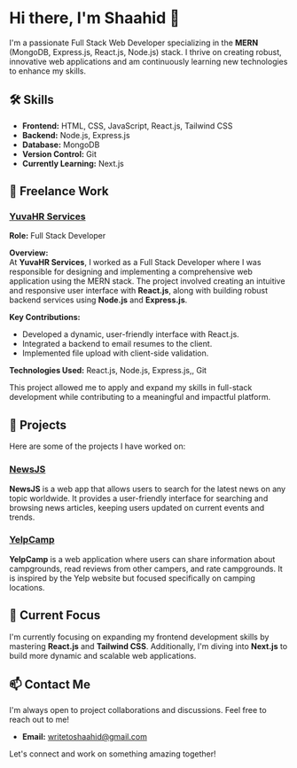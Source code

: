 # Hi there, I'm Shaahid 👋

I'm a passionate Full Stack Web Developer specializing in the **MERN** (MongoDB, Express.js, React.js, Node.js) stack. I thrive on creating robust, innovative web applications and am continuously learning new technologies to enhance my skills.

## 🛠️ Skills

- **Frontend:** HTML, CSS, JavaScript, React.js, Tailwind CSS
- **Backend:** Node.js, Express.js
- **Database:** MongoDB
- **Version Control:** Git
- **Currently Learning:** Next.js

## 💼 Freelance Work

### [YuvaHR Services](https://yuvahr.com/) 
**Role:** Full Stack Developer  

**Overview:**  
At **YuvaHR Services**, I worked as a Full Stack Developer where I was responsible for designing and implementing a comprehensive web application using the MERN stack. The project involved creating an intuitive and responsive user interface with **React.js**, along with building robust backend services using **Node.js** and **Express.js**. 

**Key Contributions:**
- Developed a dynamic, user-friendly interface with React.js.
- Integrated a backend to email resumes to the client.
- Implemented file upload with client-side validation. 

**Technologies Used:** React.js, Node.js, Express.js,, Git

This project allowed me to apply and expand my skills in full-stack development while contributing to a meaningful and impactful platform.

## 🌟 Projects

Here are some of the projects I have worked on:

### [NewsJS](https://github.com/yourusername/newsjs)
**NewsJS** is a web app that allows users to search for the latest news on any topic worldwide. It provides a user-friendly interface for searching and browsing news articles, keeping users updated on current events and trends.

### [YelpCamp](https://yelpcamp-4duy.onrender.com)
**YelpCamp** is a web application where users can share information about campgrounds, read reviews from other campers, and rate campgrounds. It is inspired by the Yelp website but focused specifically on camping locations.

## 🎯 Current Focus

I'm currently focusing on expanding my frontend development skills by mastering **React.js** and **Tailwind CSS**. Additionally, I'm diving into **Next.js** to build more dynamic and scalable web applications.

## 📫 Contact Me

I'm always open to project collaborations and discussions. Feel free to reach out to me!

- **Email:** [writetoshaahid@gmail.com](mailto:writetoshaahid@gmail.com)

Let's connect and work on something amazing together!

